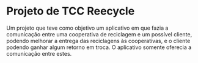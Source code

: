 # Projeto de TCC Reecycle

Um projeto que teve como objetivo um aplicativo em que fazia a comunicação entre uma cooperativa de reciclagem e um possível cliente, podendo melhorar a entrega das reciclagens às cooperativas, e o cliente podendo ganhar algum retorno em troca. O aplicativo somente oferecia a comunicação entre estes.
